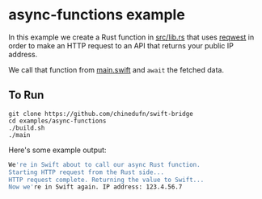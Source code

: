 # async-functions example

In this example we create a Rust function in [src/lib.rs](src/lib.rs) that uses [reqwest][reqwest] in order to make an HTTP request
to an API that returns your public IP address.

We call that function from [main.swift](main.swift) and `await` the fetched data.

## To Run

```
git clone https://github.com/chinedufn/swift-bridge
cd examples/async-functions
./build.sh
./main
```

Here's some example output:

```sh
We're in Swift about to call our async Rust function.
Starting HTTP request from the Rust side...
HTTP request complete. Returning the value to Swift...
Now we're in Swift again. IP address: 123.4.56.7
```

[reqwest]: https://github.com/seanmonstar/reqwest
